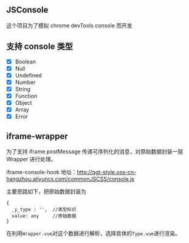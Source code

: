 ## JSConsole

这个项目为了模拟 chrome devTools console 而开发

## 支持 console 类型

- [x] Boolean
- [x] Null
- [x] Undefined
- [x] Number
- [x] String
- [x] Function
- [x] Object
- [x] Array
- [x] Error

## iframe-wrapper

为了支持 iframe postMessage 传递可序列化的消息，对原始数据封装一层 Wrapper 进行处理。

iframe-console-hook 地址：http://qgt-style.oss-cn-hangzhou.aliyuncs.com/commonJSCSS/console.js

主要思路如下，把原始数据封装为

```
{
  _y_type : '',  //类型标识
  value: any     //原始数据
}
```

在利用`Wrapper.vue`对这个数据进行解析，选择具体的`Type.vue`进行渲染。
